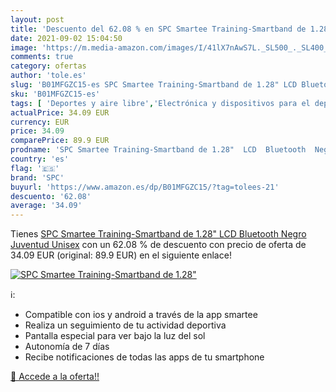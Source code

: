 ```yaml
---
layout: post
title: 'Descuento del 62.08 % en SPC Smartee Training-Smartband de 1.28" '
date: 2021-09-02 15:04:50
image: 'https://m.media-amazon.com/images/I/41lX7nAwS7L._SL500_._SL400_.jpg'
comments: true
category: ofertas
author: 'tole.es'
slug: 'B01MFGZC15-es SPC Smartee Training-Smartband de 1.28" LCD Bluetooth...'
sku: 'B01MFGZC15-es'
tags: [ 'Deportes y aire libre','Electrónica y dispositivos para el deporte','Monitores de actividad','bluetooth','spc', ]
actualPrice: 34.09 EUR
currency: EUR
price: 34.09
comparePrice: 89.9 EUR
prodname: 'SPC Smartee Training-Smartband de 1.28"  LCD  Bluetooth  Negro  Juventud Unisex'
country: 'es'
flag: '🇪🇸'
brand: 'SPC'
buyurl: 'https://www.amazon.es/dp/B01MFGZC15/?tag=tolees-21'
descuento: '62.08'
average: '34.09'
---
```


Tienes [SPC Smartee Training-Smartband de 1.28"  LCD  Bluetooth  Negro  Juventud Unisex](https://www.amazon.es/dp/B01MFGZC15/?tag=tolees-21) con un 62.08 % de descuento con precio de oferta de 34.09 EUR (original: 89.9 EUR) en el siguiente enlace!

[![SPC Smartee Training-Smartband de 1.28" ](https://m.media-amazon.com/images/I/41lX7nAwS7L._SL500_._SL400_.jpg)](https://www.amazon.es/dp/B01MFGZC15/?tag=tolees-21)

ℹ️:

- Compatible con ios y android a través de la app smartee
- Realiza un seguimiento de tu actividad deportiva
- Pantalla especial para ver bajo la luz del sol
- Autonomía de 7 días
- Recibe notificaciones de todas las apps de tu smartphone

[🛒 Accede a la oferta!!](https://www.amazon.es/dp/B01MFGZC15/?tag=tolees-21)
